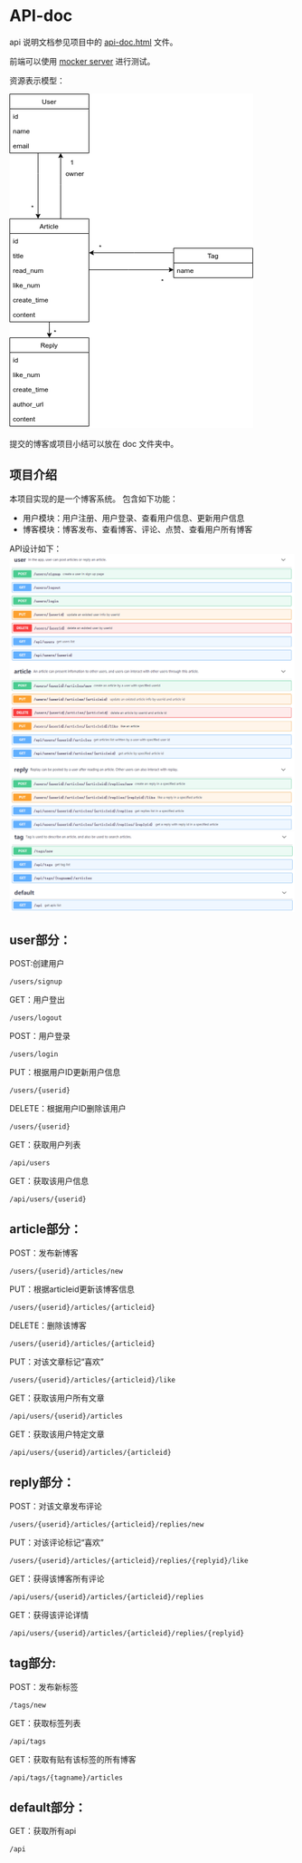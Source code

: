 # API-doc

api 说明文档参见项目中的 [api-doc.html](api-doc.html) 文件。

前端可以使用 [mocker server](https://kqz207d0-qt-sc.mock.coding.io) 进行测试。

资源表示模型：

![rrm](image/resource-representation-model.png)

提交的博客或项目小结可以放在 doc 文件夹中。

## 项目介绍
本项目实现的是一个博客系统。
包含如下功能：
- 用户模块：用户注册、用户登录、查看用户信息、更新用户信息
- 博客模块：博客发布、查看博客、评论、点赞、查看用户所有博客




API设计如下：
![api](./image/api1.png)
![api](./image/api2.png)
## user部分：

POST:创建用户
```
/users/signup
```
GET：用户登出
```
/users/logout
```
POST：用户登录
```
/users/login
```
PUT：根据用户ID更新用户信息
```
/users/{userid}
```
DELETE：根据用户ID删除该用户
```
/users/{userid}
```
GET：获取用户列表
```
/api/users
```
GET：获取该用户信息
```
/api/users/{userid}
```

## article部分：

POST：发布新博客
```
/users/{userid}/articles/new
```
PUT：根据articleid更新该博客信息
```
/users/{userid}/articles/{articleid}
```
DELETE：删除该博客
```
/users/{userid}/articles/{articleid}
```
PUT：对该文章标记“喜欢”
```
/users/{userid}/articles/{articleid}/like
```
GET：获取该用户所有文章
```
/api/users/{userid}/articles
```
GET：获取该用户特定文章
```
/api/users/{userid}/articles/{articleid}
```

## reply部分：
POST：对该文章发布评论
```
/users/{userid}/articles/{articleid}/replies/new
```
PUT：对该评论标记“喜欢”
```
/users/{userid}/articles/{articleid}/replies/{replyid}/like
```
GET：获得该博客所有评论
```
/api/users/{userid}/articles/{articleid}/replies
```
GET：获得该评论详情
```
/api/users/{userid}/articles/{articleid}/replies/{replyid}
```

## tag部分:
POST：发布新标签
```
/tags/new
```
GET：获取标签列表
```
/api/tags
```
GET：获取有贴有该标签的所有博客
```
/api/tags/{tagname}/articles
```

## default部分：
GET：获取所有api
```
/api
```